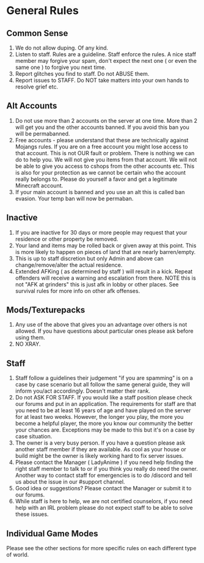 
# General Rules

## Common Sense 
1. We do not allow duping. Of any kind. 
2. Listen to staff. Rules are a guideline. Staff enforce the rules. A nice staff member may forgive your spam, don't expect the next one ( or even the same one ) to forgive you next time. 
3. Report glitches you find to staff. Do not ABUSE them. 
4. Report issues to STAFF. Do NOT take matters into your own hands to resolve grief etc.

## Alt Accounts 
1. Do not use more than 2 accounts on the server at one time. More than 2 will get you and the other accounts banned. If you avoid this ban you will be permabanned. 
2. Free accounts - please understand that these are technically against Mojangs rules. If you are on a free account you might lose access to that account. This is not OUR fault or problem. There is nothing we can do to help you. We will not give you items from that account. We will not be able to give you access to cshops from the other accounts etc. This is also for your protection as we cannot be certain who the account really belongs to. Please do yourself a favor and get a legitimate Minecraft account. 
3. If your main account is banned and you use an alt this is called ban evasion. Your temp ban will now be permaban.

## Inactive
1. If you are inactive for 30 days or more people may request that your residence or other property be removed.
2. Your land and items may be rolled back or given away at this point. This is more likely to happen on pieces of land that are nearly barren/empty. 
3. This is up to staff discretion but only Admin and above can change/remove/alter the actual residence.
4. Extended AFKing ( as determined by staff ) will result in a kick. Repeat offenders will receive a warning and escalation from there. NOTE this is not "AFK at grinders" this is just afk in lobby or other places. See survival rules for more info on other afk offenses. 

## Mods/Texturepacks
1. Any use of the above that gives you an advantage over others is not allowed. If you have questions about particular ones please ask before using them.
2. NO XRAY.


## Staff
1. Staff follow a guidelines their judgement "if you are spamming" is on a case by case scenario but all follow the same general guide, they will inform you/act accordingly. Doesn't matter their rank.  
2. Do not ASK FOR STAFF. If you would like a staff position please check our forums and put in an application. The requirements for staff are that you need to be at least 16 years of age and have played on the server for at least two weeks. However, the longer you play, the more you become a helpful player, the more you know our community the better your chances are. Exceptions may be made to this but it's on a case by case situation. 
3. The owner is a very busy person. If you have a question please ask another staff member if they are available. As cool as your house or build might be the owner is likely working hard to fix server issues. 
4. Please contact the Manager ( LadyAnime ) if you need help finding the right staff member to talk to or if you think you really do need the owner. Another way to contact staff for emergencies is to do /discord and tell us about the issue in our #support channel.
5. Good idea or suggestions? Please contact the Manager or submit it to our forums.
6. While staff is here to help, we are not certified counselors, if you need help with an IRL problem please do not expect staff to be able to solve these issues.

## Individual Game Modes
Please see the other sections for more specific rules on each different type of world. 
